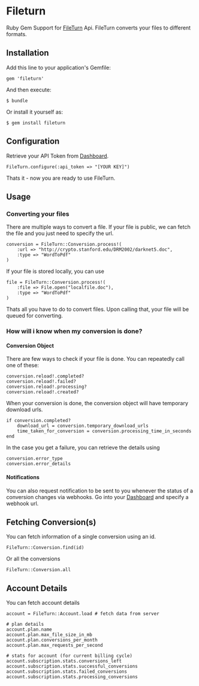 # Fileturn

Ruby Gem Support for [FileTurn](https://fileturn.net/) Api. FileTurn converts your files to different formats. 

## Installation

Add this line to your application's Gemfile:

    gem 'fileturn'

And then execute:

    $ bundle

Or install it yourself as:

    $ gem install fileturn

## Configuration

Retrieve your API Token from [Dashboard](https://fileturn.net/dashboard/api_token).

	FileTurn.configure(:api_token => "[YOUR KEY]")
	
Thats it - now you are ready to use FileTurn.

## Usage

### Converting your files

There are multiple ways to convert a file. If your file is public, we can fetch the file and you just need to specify the url. 

	conversion = FileTurn::Conversion.process!(
		:url => "http://crypto.stanford.edu/DRM2002/darknet5.doc",
		:type => "WordToPdf"
	)

If your file is stored locally, you can use

	file = FileTurn::Conversion.process!(
		:file => File.open("localfile.doc"),
		:type => "WordToPdf"
	)

Thats all you have to do to convert files. Upon calling that, your file will be queued for converting. 

### How will i know when my conversion is done?

#### Conversion Object

There are few ways to check if your file is done. You can repeatedly call one of these:

	conversion.reload!.completed? 
	conversion.reload!.failed?
	conversion.reload!.processing?
	conversion.reload!.created?

When your conversion is done, the conversion object will have temporary download urls.

	if conversion.completed?
		download_url = conversion.temporary_download_urls
		time_taken_for_conversion = conversion.processing_time_in_seconds
	end

In the case you get a failure, you can retrieve the details using

	conversion.error_type
	conversion.error_details

#### Notifications

You can also request notification to be sent to you whenever the status of a conversion changes via webhooks. Go into your [Dashboard](https://fileturn.net/dashboard/notifications) and specify a webhook url. 

## Fetching Conversion(s)

You can fetch information of a single conversion using an id.

	FileTurn::Conversion.find(id)

Or all the conversions
	
	FileTurn::Conversion.all

## Account Details

You can fetch account details 

	account = FileTurn::Account.load # fetch data from server

	# plan details
	account.plan.name
	account.plan.max_file_size_in_mb
	account.plan.conversions_per_month
	account.plan.max_requests_per_second

	# stats for account (for current billing cycle)
	account.subscription.stats.conversions_left
	account.subscription.stats.successful_conversions
	account.subscription.stats.failed_conversions
	account.subscription.stats.processing_conversions

